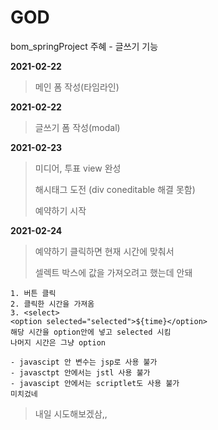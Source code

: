 # GOD
bom_springProject 주혜 - 글쓰기 기능

**2021-02-22**
> 메인 폼 작성(타임라인)

**2021-02-22**
> 글쓰기 폼 작성(modal)

**2021-02-23**
> 미디어, 투표 view 완성
>
> 해시태그 도전 (div coneditable 해결 못함)
>
> 예약하기 시작

**2021-02-24**
> 예약하기 클릭하면 현재 시간에 맞춰서
>
> 셀렉트 박스에 값을 가져오려고 했는데 안돼
```
1. 버튼 클릭
2. 클릭한 시간을 가져옴
3. <select>
<option selected="selected">${time}</option>
해당 시간을 option안에 넣고 selected 시킴
나머지 시간은 그냥 option

- javascipt 안 변수는 jsp로 사용 불가
- javasctpt 안에서는 jstl 사용 불가
- javascipt 안에서는 scriptlet도 사용 불가
미치겄네

```
> 내일 시도해보겠삼,, 
